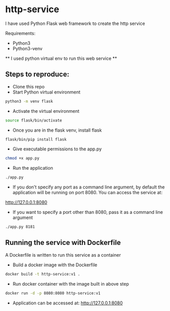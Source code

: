 # http-service

I have used Python Flask web framework to create the http service

Requirements:

* Python3
* Python3-venv

** I used python virtual env to run this web service **

## Steps to reproduce:

* Clone this repo
* Start Python virtual environment

``` bash
python3 -m venv flask
```

* Activate the virtual environment
``` bash
source flask/bin/activate
```

* Once you are in the flask venv, install flask 
``` bash
flask/bin/pip install flask
```

* Give executable permissions to the app.py
``` bash
chmod +x app.py
```

* Run the application
``` bash
./app.py 
```
* If you don't specify any port as a command line argument, by default the application will be running on port 8080. You can access the service at:

http://127.0.0.1:8080

* If you want to specify a port other than 8080, pass it as a command line argument
``` bash
./app.py 8181
```

## Running the service with Dockerfile

A Dockerfile is written to run this service as a container

* Build a docker image with the Dockerfile

``` bash
docker build -t http-service:v1 . 
```

* Run docker container with the image built in above step
``` bash
docker run -d -p 8080:8080 http-service:v1 
```

* Application can be accessed at:
http://127.0.0.1:8080
